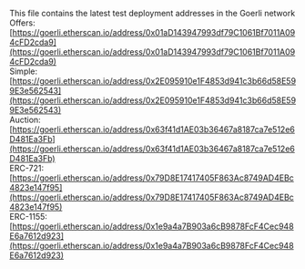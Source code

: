 This file contains the latest test deployment addresses in the Goerli network<br/>Offers: [https://goerli.etherscan.io/address/0x01aD143947993df79C1061Bf7011A094cFD2cda9](https://goerli.etherscan.io/address/0x01aD143947993df79C1061Bf7011A094cFD2cda9)<br/>Simple: [https://goerli.etherscan.io/address/0x2E095910e1F4853d941c3b66d58E599E3e562543](https://goerli.etherscan.io/address/0x2E095910e1F4853d941c3b66d58E599E3e562543)<br/>Auction: [https://goerli.etherscan.io/address/0x63f41d1AE03b36467a8187ca7e512e6D481Ea3Fb](https://goerli.etherscan.io/address/0x63f41d1AE03b36467a8187ca7e512e6D481Ea3Fb)<br/>ERC-721: [https://goerli.etherscan.io/address/0x79D8E17417405F863Ac8749AD4EBc4823e147f95](https://goerli.etherscan.io/address/0x79D8E17417405F863Ac8749AD4EBc4823e147f95)<br/>ERC-1155: [https://goerli.etherscan.io/address/0x1e9a4a7B903a6cB9878FcF4Cec948E6a7612d923](https://goerli.etherscan.io/address/0x1e9a4a7B903a6cB9878FcF4Cec948E6a7612d923)<br/>